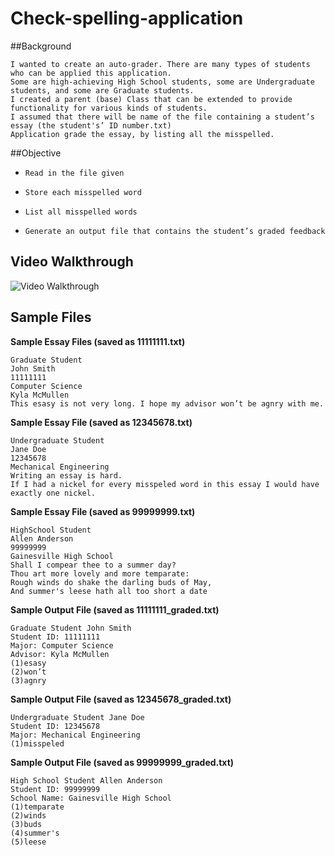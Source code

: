 # Check-spelling-application


##Background

    I wanted to create an auto-grader. There are many types of students who can be applied this application.
    Some are high-achieving High School students, some are Undergraduate students, and some are Graduate students. 
    I created a parent (base) Class that can be extended to provide functionality for various kinds of students. 
    I assumed that there will be name of the file containing a student’s essay (the student's’ ID number.txt) 
    Application grade the essay, by listing all the misspelled.


##Objective

*     Read in the file given
*     Store each misspelled word
*     List all misspelled words
*     Generate an output file that contains the student’s graded feedback


## Video Walkthrough 
<img src='http://imgur.com/a/y2v0j' title='Video Walkthrough' width='' alt='Video Walkthrough' />

## Sample Files 

**Sample Essay Files (saved as 11111111.txt)** 
 

    Graduate Student 
    John Smith
    11111111
    Computer Science
    Kyla McMullen
    This esasy is not very long. I hope my advisor won’t be agnry with me.


**Sample Essay File (saved as 12345678.txt)**
 
    Undergraduate Student
    Jane Doe
    12345678
    Mechanical Engineering
    Writing an essay is hard. 
    If I had a nickel for every misspeled word in this essay I would have exactly one nickel.

**Sample Essay File (saved as 99999999.txt)**
 
    HighSchool Student
    Allen Anderson
    99999999
    Gainesville High School
    Shall I compear thee to a summer day?
    Thou art more lovely and more temparate:
    Rough winds do shake the darling buds of May,
    And summer's leese hath all too short a date

**Sample Output File (saved as 11111111_graded.txt)**
 
    Graduate Student John Smith
    Student ID: 11111111
    Major: Computer Science
    Advisor: Kyla McMullen
    (1)esasy
    (2)won’t
    (3)agnry

**Sample Output File (saved as 12345678_graded.txt)**
 
    Undergraduate Student Jane Doe
    Student ID: 12345678
    Major: Mechanical Engineering
    (1)misspeled

**Sample Output File (saved as 99999999_graded.txt)**
 
    High School Student Allen Anderson
    Student ID: 99999999
    School Name: Gainesville High School
    (1)temparate
    (2)winds
    (3)buds
    (4)summer's
    (5)leese
